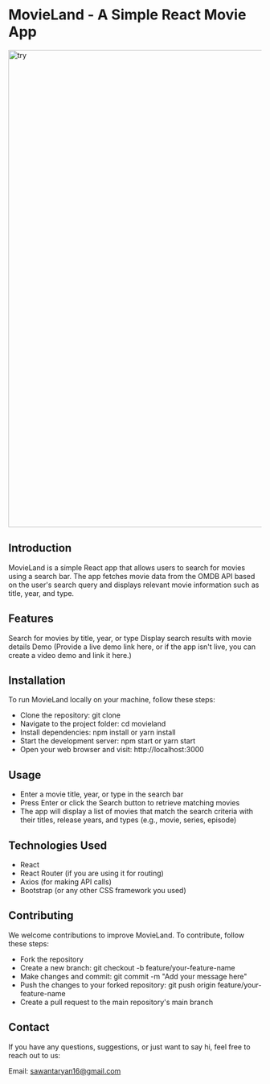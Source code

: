 # MovieLand - A Simple React Movie App
<img width="948" alt="try" src="https://github.com/LaxmansAryan/ReactMovieApp/assets/102072945/2a91a02a-0fa5-47c1-a173-76740fa8a71a">

 
## Introduction
MovieLand is a simple React app that allows users to search for movies using a search bar. The app fetches movie data from the OMDB API based on the user's search query and displays relevant movie information such as title, year, and type.

## Features
Search for movies by title, year, or type
Display search results with movie details
Demo
(Provide a live demo link here, or if the app isn't live, you can create a video demo and link it here.)

## Installation
To run MovieLand locally on your machine, follow these steps:

- Clone the repository: git clone 
- Navigate to the project folder: cd movieland
- Install dependencies: npm install or yarn install
- Start the development server: npm start or yarn start
- Open your web browser and visit: http://localhost:3000

## Usage
- Enter a movie title, year, or type in the search bar
- Press Enter or click the Search button to retrieve matching movies
- The app will display a list of movies that match the search criteria with their titles, release years, and types (e.g., movie, series, episode)

## Technologies Used
- React
- React Router (if you are using it for routing)
- Axios (for making API calls)
- Bootstrap (or any other CSS framework you used)

## Contributing
We welcome contributions to improve MovieLand. To contribute, follow these steps:

- Fork the repository
- Create a new branch: git checkout -b feature/your-feature-name
- Make changes and commit: git commit -m "Add your message here"
- Push the changes to your forked repository: git push origin feature/your-feature-name
- Create a pull request to the main repository's main branch

## Contact
If you have any questions, suggestions, or just want to say hi, feel free to reach out to us:

Email: sawantaryan16@gmail.com
